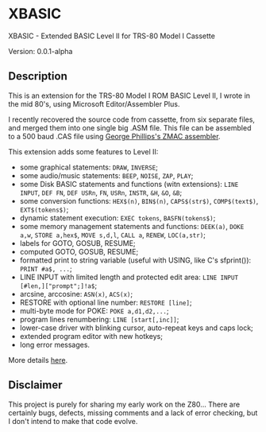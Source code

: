 # XBASIC

XBASIC - Extended BASIC Level II for TRS-80 Model I Cassette

Version: 0.0.1-alpha


## Description

This is an extension for the TRS-80 Model I ROM BASIC Level II, I wrote in the mid 80's, using Microsoft Editor/Assembler Plus.

I recently recovered the source code from cassette, from six separate files, and merged them into one single big .ASM file. 
This file can be assembled to a 500 baud .CAS file using [George Phillips's ZMAC assembler](http://48k.ca/zmac.html).

This extension adds some features to Level II:
- some graphical statements: `DRAW`, `INVERSE`;
- some audio/music statements: `BEEP`, `NOISE`, `ZAP`, `PLAY`;
- some Disk BASIC statements and functions (witn extensions): `LINE INPUT`, `DEF FN`, `DEF USRn`, `FN`, `USRn`, `INSTR`, `&H`, `&O`, `&B`;
- some conversion functions: `HEX$(n)`, `BIN$(n)`, `CAPS$(str$)`, `COMP$(text$)`, `EXT$(tokens$)`;
- dynamic statement execution: `EXEC tokens`, `BASFN(tokens$)`;
- some memory management statements and functions: `DEEK(a)`, `DOKE a,w`, `STORE a,hex$`, `MOVE s,d,l`, `CALL a`, `RENEW`, `LOC(a,str)`;
- labels for GOTO, GOSUB, RESUME;
- computed GOTO, GOSUB, RESUME;
- formatted print to string variable (useful with USING, like C's sfprint()): `PRINT #a$, ...`;
- LINE INPUT with limited length and protected edit area: `LINE INPUT [#len,]["prompt";]!a$`;
- arcsine, arccosine: `ASN(x)`, `ACS(x)`;
- RESTORE with optional line number: `RESTORE [line]`;
- multi-byte mode for POKE: `POKE a,d1,d2,...`;
- program lines renumbering: `LINE [start[,inc]]`;
- lower-case driver with blinking cursor, auto-repeat keys and caps lock;
- extended program editor with new hotkeys;
- long error messages.

More details [here](XBASIC/XBASIC.md).


## Disclaimer

This project is purely for sharing my early work on the Z80... 
There are certainly bugs, defects, missing comments and a lack of error checking, but I don't intend to make that code evolve.
